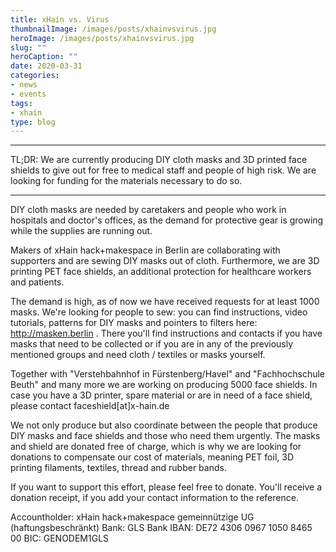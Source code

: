 ```yaml
---
title: xHain vs. Virus
thumbnailImage: /images/posts/xhainvsvirus.jpg
heroImage: /images/posts/xhainvsvirus.jpg
slug: ""
heroCaption: ""
date: 2020-03-31
categories:
- news
- events
tags:
- xhain
type: blog
---
```

***
TL;DR: We are currently producing DIY cloth masks and 3D printed face shields to give out for free to medical staff and people of high risk. We are looking for funding for the materials necessary to do so.
***

DIY cloth masks are needed by caretakers and people who work in hospitals and doctor's offices, as the demand for protective gear is growing while the supplies are running out.

Makers of xHain hack+makespace in Berlin are collaborating with supporters and are sewing DIY masks out of cloth. Furthermore, we are 3D printing PET face shields, an additional protection for healthcare workers and patients.

The demand is high, as of now we have received requests for at least 1000 masks. We're looking for people to sew: you can find instructions, video tutorials, patterns for DIY masks and pointers to filters here: http://masken.berlin . There you'll find instructions and contacts if you have masks that need to be collected or if you are in any of the previously mentioned groups and need cloth / textiles or masks yourself.

Together with "Verstehbahnhof in Fürstenberg/Havel" and "Fachhochschule Beuth" and many more we are working on producing 5000 face shields. In case you have a 3D printer, spare material or are in need of a face shield, please contact faceshield[at]x-hain.de

We not only produce but also coordinate between the people that produce DIY masks and face shields and those who need them urgently. The masks and shield are donated free of charge, which is why we are looking for donations to compensate our cost of materials, meaning PET foil, 3D printing filaments, textiles, thread and rubber bands.

If you want to support this effort, please feel free to donate. You'll receive a donation receipt, if you add your contact information to the reference.



Accountholder: xHain hack+makespace gemeinnützige UG (haftungsbeschränkt)
Bank: GLS Bank
IBAN: DE72 4306 0967 1050 8465 00
BIC: GENODEM1GLS

